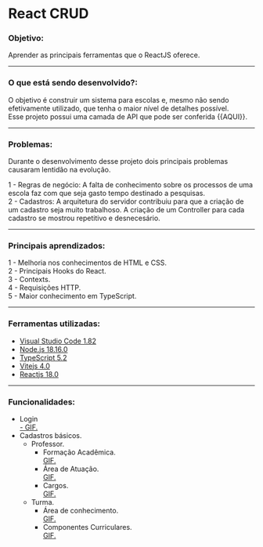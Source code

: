 <h1>React CRUD</h1>

<h3>Objetivo:</h3>
Aprender as principais ferramentas que o ReactJS oferece.

------------
<h3>O que está sendo desenvolvido?:</h3>
O objetivo é construir um sistema para escolas e, mesmo não sendo efetivamente utilizado, que tenha o maior nível de detalhes possível.<br>
Esse projeto possui uma camada de API que pode ser conferida {{AQUI}}.

------------
<h3>Problemas:</h3>
Durante o desenvolvimento desse projeto dois principais problemas causaram lentidão na evolução.

1 - Regras de negócio: A falta de conhecimento sobre os processos de uma escola faz com que seja gasto tempo destinado a pesquisas.<br>
2 - Cadastros: A arquitetura do servidor contribuiu para que a criação de um cadastro seja muito trabalhoso. A criação de um Controller para cada cadastro se mostrou repetitivo e desnecesário. 

------------
<h3>Principais aprendizados:</h3>

1 - Melhoria nos conhecimentos de HTML e CSS.<br>
2 - Principais Hooks do React.<br>
3 - Contexts.<br>
4 - Requisições HTTP.<br>
5 - Maior conhecimento em TypeScript.<br>

------------
<h3>Ferramentas utilizadas:</h3>

-  [Visual Studio Code 1.82](https://code.visualstudio.com/ "Visual Studio Code")
-  [Node.js 18.16.0](https://nodejs.org/en "Node.js 18.16.0")
-  [TypeScript 5.2](https://devblogs.microsoft.com/typescript/announcing-typescript-5-2/ "TypeScript 5.2")
-  [Vitejs 4.0](https://vitejs.dev/ "Vitejs 4.0")
-  [Reactjs 18.0](https://pt-br.legacy.reactjs.org/ "Reactjs 18.0")

------------
<h3>Funcionalidades:</h3>

- Login </br>
    [- GIF.](https://github.com/talesxavier1/Arquivos/blob/main/React%20CRUD/Cadastros%20Gerais%20-%20Turma%20-%20Componentes%20Curriculares.gif?raw=true "GIF")
- Cadastros básicos.
    - Professor.
        - Formação Acadêmica. </br>
            [GIF.](https://raw.githubusercontent.com/talesxavier1/Arquivos/main/React%20CRUD/Cadastros%20Gerais%20-%20Professor%20-%20Formação%20Acadêmica.gif "GIF")
        - Área de Atuação. </br>
            [GIF.](XX "GIF")
        - Cargos. </br>
            [GIF.](XX "GIF")
    - Turma.
        - Área de conhecimento. </br>
            [GIF.](XX "GIF")
        - Componentes Curriculares. </br>
            [GIF.](XX "GIF")
        